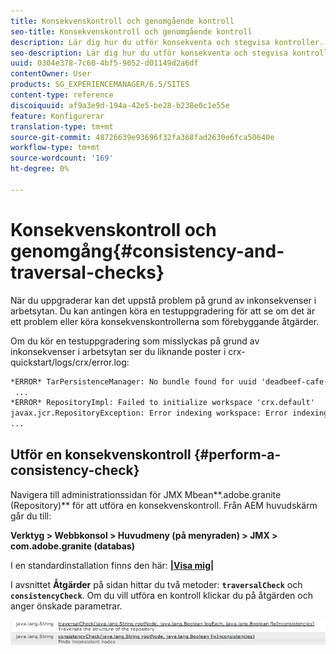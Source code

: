 ```yaml
---
title: Konsekvenskontroll och genomgående kontroll
seo-title: Konsekvenskontroll och genomgående kontroll
description: Lär dig hur du utför konsekventa och stegvisa kontroller.
seo-description: Lär dig hur du utför konsekventa och stegvisa kontroller.
uuid: 0304e378-7c60-4bf5-9052-d01149d2a6df
contentOwner: User
products: SG_EXPERIENCEMANAGER/6.5/SITES
content-type: reference
discoiquuid: af9a3e9d-194a-42e5-be28-b238e0c1e55e
feature: Konfigurerar
translation-type: tm+mt
source-git-commit: 48726639e93696f32fa368fad2630e6fca50640e
workflow-type: tm+mt
source-wordcount: '169'
ht-degree: 0%

---
```



# Konsekvenskontroll och genomgång{#consistency-and-traversal-checks}

När du uppgraderar kan det uppstå problem på grund av inkonsekvenser i arbetsytan. Du kan antingen köra en testuppgradering för att se om det är ett problem eller köra konsekvenskontrollerna som förebyggande åtgärder.

Om du kör en testuppgradering som misslyckas på grund av inkonsekvenser i arbetsytan ser du liknande poster i crx-quickstart/logs/crx/error.log:

```xml
*ERROR* TarPersistenceManager: No bundle found for uuid 'deadbeef-cafe-babe-cafe-babecafebabe'
 ...
*ERROR* RepositoryImpl: Failed to initialize workspace 'crx.default'
javax.jcr.RepositoryException: Error indexing workspace: Error indexing workspace: Error indexing workspace
...
```

## Utför en konsekvenskontroll {#perform-a-consistency-check}

Navigera till administrationssidan för JMX Mbean**.adobe.granite (Repository)** för att utföra en konsekvenskontroll. Från AEM huvudskärm går du till:

**Verktyg > Webbkonsol > Huvudmeny (på menyraden) > JMX > com.adobe.granite (databas)**

I en standardinstallation finns den här:  **[|Visa mig|](http://localhost:4502/system/console/jmx/com.adobe.granite%3Atype%3DRepository)**

I avsnittet **Åtgärder** på sidan hittar du två metoder: **`traversalCheck`** och **`consistencyCheck`**. Om du vill utföra en kontroll klickar du på åtgärden och anger önskade parametrar.

![chlimage_1-117](assets/chlimage_1-117.png)

